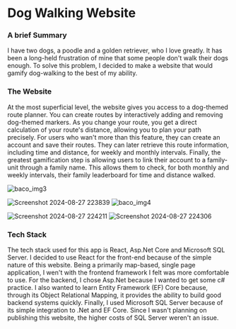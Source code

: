 # Dog Walking Website 

### A brief Summary

I have two dogs, a poodle and a golden retriever, who I love greatly. It has been a long-held frustration of mine that some people don't walk their dogs enough. To solve this problem, I decided to make a website that would gamify dog-walking to the best of my ability. 

### The Website

At the most superficial level, the website gives you access to a dog-themed route planner. You can create routes by interactively adding and removing dog-themed markers. As you change your route, you get a direct calculation of your route's distance, allowing you to plan your path precisely. For users who wan't more than this feature, they can create an account and save their routes. They can later retrieve this route information, including time and distance, for weekly and monthly intervals. Finally, the greatest gamification step is allowing users to link their account to a family-unit through a family name. This allows them to check, for both monthly and weekly intervals, their family leaderboard for time and distance walked. 


![baco_img3](https://github.com/user-attachments/assets/04253ecb-4fdc-472b-a11f-1895c882195b)

![Screenshot 2024-08-27 223839](https://github.com/user-attachments/assets/62e09582-996e-4859-b174-5999b3e02fc2)
![baco_img4](https://github.com/user-attachments/assets/de0fbc06-756f-4695-ba32-0d3155d92d0f)

![Screenshot 2024-08-27 224211](https://github.com/user-attachments/assets/e8b5a93f-a172-4f8e-820d-cac97855089f)
![Screenshot 2024-08-27 224306](https://github.com/user-attachments/assets/d2a2b287-89e7-466e-91c5-736c6af399d8)

### Tech Stack

The tech stack used for this app is React, Asp.Net Core and Microsoft SQL Server. I decided to use React for the front-end because of the simple nature of this website. Being a primarily map-based, single page application, I wen't with the frontend framework I felt was more comfortable to use. For the backend, I chose Asp.Net because I wanted to get some c# practice. I also wanted to learn Entity Framework (EF) Core because, through its Object Relational Mapping, it provides the ability to build good backend systems quickly. Finally, I used Microsoft SQL Server because of its simple integration to .Net and EF Core. Since I wasn't planning on publishing this website, the higher costs of SQL Server weren't an issue.
